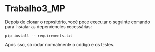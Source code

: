 # Trabalho3_MP

Depois de clonar o repositório, você pode executar o seguinte comando para instalar as dependencies necessárias:

```pip install -r requirements.txt```

Após isso, só rodar normalmente o código e os testes.